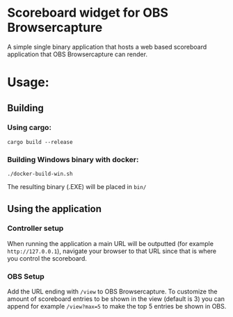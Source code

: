 # Scoreboard widget for OBS Browsercapture
A simple single binary application that hosts a web based scoreboard application that OBS Browsercapture can render.


# Usage:
## Building
### Using cargo:
```shell
cargo build --release
```

### Building Windows binary with docker:
```shell
./docker-build-win.sh
```
The resulting binary (.EXE) will be placed in ``bin/``

## Using the application
### Controller setup
When running the application a main URL will be outputted (for example ``http://127.0.0.1``), navigate your browser to that URL since that is where you control the scoreboard.

### OBS Setup
Add the URL ending with ``/view`` to OBS Browsercapture.
To customize the amount of scoreboard entries to be shown in the view (default is 3) you can append for example ``/view?max=5`` to make the top 5 entries be shown in OBS.
